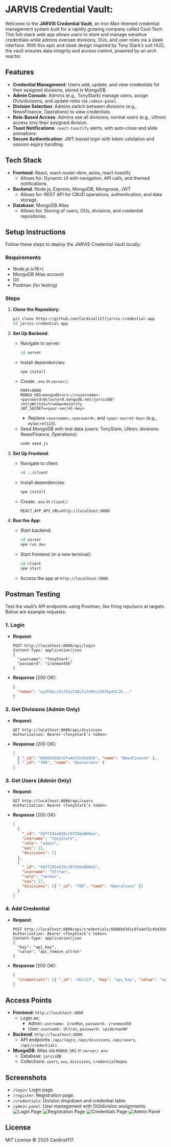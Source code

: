 # JARVIS Credential Vault:

Welcome to the **JARVIS Credential Vault**, an Iron Man-themed credential management system built for a rapidly growing company called Cool-Tech. This full-stack web app allows users to store and manage sensitive credentials while admins oversee divisions, OUs, and user roles via a sleek interface. With this epic and sleek design inspired by Tony Stark’s suit HUD, the vault ensures data integrity and access control, powered by an arch reactor.

## Features

- **Credential Management**: Users add, update, and view credentials for their assigned divisions, stored in MongoDB.
- **Admin Console**: Admins (e.g., TonyStark) manage users, assign OUs/divisions, and update roles via `/admin-panel`.
- **Division Selection**: Admins switch between divisions (e.g., NewsFinance, Operations) to view credentials.
- **Role-Based Access**: Admins see all divisions; normal users (e.g., Ultron) access only their assigned division.
- **Toast Notifications**: `react-toastify` alerts, with auto-close and slide animations.
- **Secure Authentication**: JWT-based login with token validation and session expiry handling.

## Tech Stack

- **Frontend**: React, react-router-dom, axios, react-toastify
  - Allows for: Dynamic UI with navigation, API calls, and themed notifications.
- **Backend**: Node.js, Express, MongoDB, Mongoose, JWT
  - Allows for: REST API for CRUD operations, authentication, and data storage.
- **Database**: MongoDB Atlas
  - Allows for: Storing of users, OUs, divisions, and credential repositories.

## Setup Instructions

Follow these steps to deploy the JARVIS Credential Vault locally:

### Requirements

- Node.js (v16+)
- MongoDB Atlas account
- Git
- Postman (for testing)

### Steps

1. **Clone the Repository**:

   ```bash
   git clone https://github.com/Cardinal117/jarvis-credential-app
   cd jarvis-credential-app
   ```

2. **Set Up Backend**:

   - Navigate to server:
     ```bash
     cd server
     ```
   - Install dependencies:
     ```bash
     npm install
     ```
   - Create `.env` in `server/`:
     ```env
     PORT=8000
     MONGO_URI=mongodb+srv://<username>:<password>@cluster0.mongodb.net/jarvisDB?retryWrites=true&w=majority
     JWT_SECRET=<your-secret-key>
     ```
     - Replace `<username>`, `<password>`, and `<your-secret-key>` (e.g., `mySecret123`).
   - Seed MongoDB with test data (users: TonyStark, Ultron; divisions: NewsFinance, Operations):
     ```bash
     node seed.js
     ```

3. **Set Up Frontend**:

   - Navigate to client:
     ```bash
     cd ../client
     ```
   - Install dependencies:
     ```bash
     npm install
     ```
   - Create `.env` in `client/`:
     ```env
     REACT_APP_API_URL=http://localhost:8000
     ```

4. **Run the App**:
   - Start backend:
     ```bash
     cd server
     npm run dev
     ```
   - Start frontend (in a new terminal):
     ```bash
     cd client
     npm start
     ```
   - Access the app at `http://localhost:3000`.

## Postman Testing

Test the vault’s API endpoints using Postman, like firing repulsors at targets. Below are example requests:

### 1. Login

- **Request**:
  ```http
  POST http://localhost:8000/api/login
  Content-Type: application/json
  {
    "username": "TonyStark",
    "password": "ironman456"
  }
  ```
- **Response** (200 OK):
  ```json
  {
    "token": "eyJhbGciOiJIUzI1NiIsInR5cCI6IkpXVCJ9..."
  }
  ```

### 2. Get Divisions (Admin Only)

- **Request**:
  ```http
  GET http://localhost:8000/api/divisions
  Authorization: Bearer <TonyStark’s token>
  ```
- **Response** (200 OK):
  ```json
  [
    { "_id": "68889d3d1c6fa4ef2c45d356", "name": "NewsFinance" },
    { "_id": "789", "name": "Operations" }
  ]
  ```

### 3. Get Users (Admin Only)

- **Request**:
  ```http
  GET http://localhost:8000/api/users
  Authorization: Bearer <TonyStark’s token>
  ```
- **Response** (200 OK):
  ```json
  [
    {
      "_id": "507f191e810c19729de860ea",
      "username": "TonyStark",
      "role": "admin",
      "ous": [],
      "divisions": []
    },
    {
      "_id": "507f191e810c19729de860eb",
      "username": "Ulrton",
      "role": "normal",
      "ous": [],
      "divisions": [{ "_id": "789", "name": "Operations" }]
    }
  ]
  ```

### 4. Add Credential

- **Request**:
  ```http
  POST http://localhost:8000/api/credentials/68889d3d1c6fa4ef2c45d356
  Authorization: Bearer <TonyStark’s token>
  Content-Type: application/json
  {
    "key": "api_key",
    "value": "api_remove_ultron"
  }
  ```
- **Response** (200 OK):
  ```json
  {
    "credentials": [{ "_id": "abc123", "key": "api_key", "value": "xyz123" }]
  }
  ```

## Access Points

- **Frontend**: `http://localhost:3000`
  - Login as:
    - Admin: `username: IronMan`, `password: ironman456`
    - User: `username: Ultron`, `password: spidermanNY`
- **Backend**: `http://localhost:8000`
  - API endpoints: `/api/login`, `/api/divisions`, `/api/users`, `/api/credentials`
- **MongoDB**: Atlas via `MONGO_URI` in `server/.env`
  - Database: `jarvisDB`
  - Collections: `users`, `ous`, `divisions`, `credentialRepos`

## Screenshots

- `/login`: Login page.
- `/register`: Registration page.
- `/credentials`: Division dropdown and credential table.
- `/admin-panel`: User management with OU/division assignments.
  ![Login Page](screenshots/login.png)
  ![Registration Page](screenshots/register.png)
  ![Credentials Page](screenshots/credentials.png)
  ![Admin Panel](screenshots/admin-panel.png)

## License

MIT License © 2025 Cardinal117.
